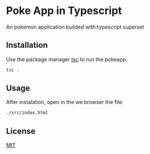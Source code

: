 # Poke App in Typescript

An pokemon application builded with typescript superset

## Installation

Use the package manager [tsc](https://pip.pypa.io/en/stable/) to run the pokeapp.

```bash
tsc .
```

## Usage

After instalation, open in the we browser the file:

```html
./src/index.html
```

## License
[MIT](https://choosealicense.com/licenses/mit/)